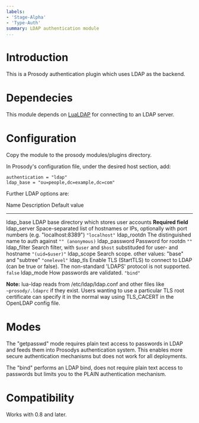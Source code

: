 ```yaml
---
labels:
- 'Stage-Alpha'
- 'Type-Auth'
summary: LDAP authentication module
...
```


Introduction
============

This is a Prosody authentication plugin which uses LDAP as the backend.

Dependecies
===========

This module depends on [LuaLDAP](http://www.keplerproject.org/lualdap/)
for connecting to an LDAP server.

Configuration
=============

Copy the module to the prosody modules/plugins directory.

In Prosody's configuration file, under the desired host section, add:

``` {.lua}
authentication = "ldap"
ldap_base = "ou=people,dc=example,dc=com"
```

Further LDAP options are:

  Name             Description                                                                                                            Default value
  ---------------- ---------------------------------------------------------------------------------------------------------------------- --------------------
  ldap\_base       LDAP base directory which stores user accounts                                                                         **Required field**
  ldap\_server     Space-separated list of hostnames or IPs, optionally with port numbers (e.g. "localhost:8389")                         `"localhost"`
  ldap\_rootdn     The distinguished name to auth against                                                                                 `"" (anonymous)`
  ldap\_password   Password for rootdn                                                                                                    `""`
  ldap\_filter     Search filter, with `$user` and `$host` substituded for user- and hostname                                             `"(uid=$user)"`
  ldap\_scope      Search scope. other values: "base" and "subtree"                                                                       `"onelevel"`
  ldap\_tls        Enable TLS (StartTLS) to connect to LDAP (can be true or false). The non-standard 'LDAPS' protocol is not supported.   `false`
  ldap\_mode       How passwords are validated.                                                                                           `"bind"`

**Note:** lua-ldap reads from /etc/ldap/ldap.conf and other files like
`~prosody/.ldaprc` if they exist. Users wanting to use a particular TLS
root certificate can specify it in the normal way using TLS\_CACERT in
the OpenLDAP config file.

Modes
=====

The "getpasswd" mode requires plain text access to passwords in LDAP and
feeds them into Prosodys authentication system. This enables more secure
authentication mechanisms but does not work for all deployments.

The "bind" performs an LDAP bind, does not require plain text access to
passwords but limits you to the PLAIN authentication mechanism.

Compatibility
=============

Works with 0.8 and later.
